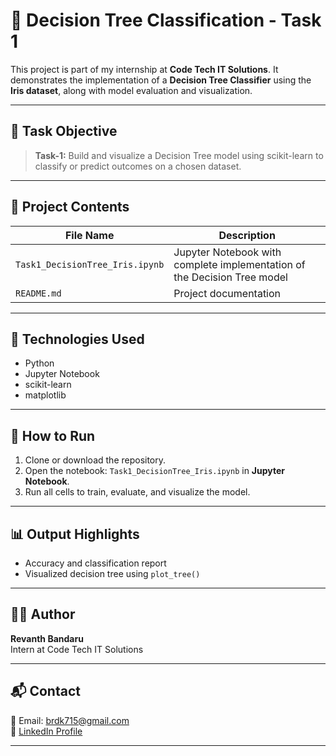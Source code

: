 # 🌳 Decision Tree Classification - Task 1

This project is part of my internship at **Code Tech IT Solutions**. It demonstrates the implementation of a **Decision Tree Classifier** using the **Iris dataset**, along with model evaluation and visualization.

---

## 📌 Task Objective

> **Task-1:** Build and visualize a Decision Tree model using scikit-learn to classify or predict outcomes on a chosen dataset.

---

## 📁 Project Contents

| File Name                     | Description |
|------------------------------|-------------|
| `Task1_DecisionTree_Iris.ipynb` | Jupyter Notebook with complete implementation of the Decision Tree model |
| `README.md`                  | Project documentation |

---

## 🧠 Technologies Used

- Python
- Jupyter Notebook
- scikit-learn
- matplotlib

---

## 🚀 How to Run

1. Clone or download the repository.
2. Open the notebook: `Task1_DecisionTree_Iris.ipynb` in **Jupyter Notebook**.
3. Run all cells to train, evaluate, and visualize the model.

---

## 📊 Output Highlights

- Accuracy and classification report
- Visualized decision tree using `plot_tree()`

---

## 🧑‍💻 Author

**Revanth Bandaru**  
Intern at Code Tech IT Solutions

---

## 📬 Contact

📧 Email: brdk715@gmail.com  
🔗 [LinkedIn Profile](https://www.linkedin.com/in/revanth-bandaru15)

---
